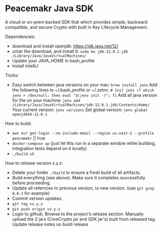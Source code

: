 # Peacemakr Java SDK

A cloud or on-prem backed SDK that which provides simple, backward compatible, and secure Crypto with built in Key Lifecycle Management.

Dependencies:
 - download and install openjdk: https://jdk.java.net/12/
 - untar the download, and install it: `sudo mv jdk-12.0.1.jdk /Library/Java/JavaVirtualMachines/`
 - Update your JAVA_HOME in bash_profile
 - Install intelliJ
 
Tricks:
 - Easy switch between java versions on your mac: 
 `brew install jenv`
  Add the following lines to ~/.bash_profile or ~/.zshrc:
 `# Init jenv
  if which jenv > /dev/null; then eval "$(jenv init -)"; fi`
  Add all java version for the on your machine:
  `jenv add  /Library/Java/JavaVirtualMachines/jdk-12.0.1.jdk/Contents/Home/`\
  Your current version:
  `jenv versions`
  Set global version:
  `jenv global openjdk64-12.0.1`

How to build:
- `aws ecr get-login --no-include-email --region us-east-2 --profile peacemakr` || true
- `docker-compose up` (just let this run in a separate window while building, integration tests depend on it locally)
- `./build.sh`

How to release version x.y.z:
- Delete your folder `./build` to ensure a fresh build of all artifacts.
- Build everything (see above).  Make sure it completes successfully before proceeding.
- Update all refernces to previous version, to new version. (use `git grep 0.0.1` for example)
- Commit version updates.
- `git tag vx.y.z`
- `git push origin vx.y.z`
- Login to github. Browse to the project's release section.  Manually upload the 2 jars (CoreCrypto jar and SDK jar's) built from released tag. Update release notes on build release 
